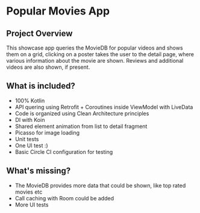 # Popular Movies App

## Project Overview
This showcase app queries the MovieDB for popular videos and shows them on a grid, clicking on a poster takes the user to the detail page, where various information about the movie are shown. Reviews and additional videos are also shown, if present.

## What is included?
- 100% Kotlin
- API quering using Retrofit + Coroutines inside ViewModel with LiveData
- Code is organized using Clean Architecture principles
- DI with Koin
- Shared element animation from list to detail fragment
- Picasso for image loading
- Unit tests
- One UI test :)
- Basic Circle CI configuration for testing

## What's missing?
- The MovieDB provides more data that could be shown, like top rated movies etc
- Call caching with Room could be added
- More UI tests
